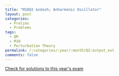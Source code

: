 ```yaml
---
title: "M10Q2 &ndash; Anharmonic Oscillator"
layout: post
categories:
  - Prelims
  - Problems
tags:
  - QM
  - M10
  - Perturbation Theory
permalink: /:categories/:year/:month/Q2:output_ext
comments: false
---
```

<object data="2010M2Q.pdf" type="application/pdf" width="100%" height="500"></object>
<div class="message"><a href='https://princetonprelim.com/prelim/25/'>Check for solutions to this year's exam</a></div>